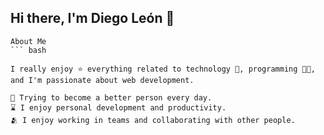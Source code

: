 ## Hi there, I'm Diego León 👋
```
About Me
``` bash 

I really enjoy ⭐ everything related to technology 🤖, programming 👨‍💻, and I'm passionate about web development.

🌿 Trying to become a better person every day.
⌛ I enjoy personal development and productivity.
🫂 I enjoy working in teams and collaborating with other people.
